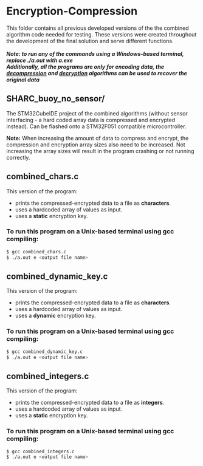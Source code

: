 # Encryption-Compression
This folder contains all previous developed versions of the the combined algorithm code needed for testing. These versions were created throughout the development of the final solution and serve different functions.
<br /><br />
**_Note: to run any of the commands using a Windows-based terminal, replace ./a.out with a.exe_** <br />
**_Additionally, all the programs are only for encoding data, the [decompression](https://github.com/tristynferreiro/SHARC_buoy_data_transmission/blob/main/Software/Compression/lzss_decompression.c) and [decryption](https://github.com/tristynferreiro/SHARC_buoy_data_transmission/blob/main/Software/Encryption/RSA/rsa_decryption.c) algorithms can be used to recover the original data_**

## SHARC_buoy_no_sensor/
The STM32CubeIDE project of the combined algorithms (without sensor interfacing - a hard coded array data is compressed and encrypted instead). Can be flashed onto a STM32F051 compatible microcontroller.

**Note:** When increasing the amount of data to compress and encrypt, the compression and encryption array sizes also need to be increased. Not increasing the array sizes will result in the program crashing or not running correctly.

## combined_chars.c
This version of the program:
- prints the compressed-encrypted data to a file as **characters**.
- uses a hardcoded array of values as input.
- uses a **static** encryption key.

### To run this program on a Unix-based terminal using gcc compiling:
```bash
$ gcc combined_chars.c
$ ./a.out e <output file name>
```

## combined_dynamic_key.c
This version of the program:
- prints the compressed-encrypted data to a file as **characters**.
- uses a hardcoded array of values as input.
- uses a **dynamic** encryption key.

### To run this program on a Unix-based terminal using gcc compiling:
```bash
$ gcc combined_dynamic_key.c
$ ./a.out e <output file name>
```

## combined_integers.c
This version of the program:
- prints the compressed-encrypted data to a file as **integers**.
- uses a hardcoded array of values as input.
- uses a **static** encryption key.

### To run this program on a Unix-based terminal using gcc compiling:
```bash
$ gcc combined_integers.c
$ ./a.out e <output file name>
```
